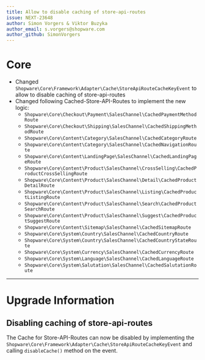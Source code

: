 ```yaml
---
title: Allow to disable caching of store-api-routes
issue: NEXT-23648
author: Simon Vorgers & Viktor Buzyka
author_email: s.vorgers@shopware.com
author_github: SimonVorgers
---
```

# Core
* Changed `Shopware\Core\Framework\Adapter\Cache\StoreApiRouteCacheKeyEvent` to allow to disable caching of store-api-routes
* Changed following Cached-Store-API-Routes to implement the new logic:
  * `Shopware\Core\Checkout\Payment\SalesChannel\CachedPaymentMethodRoute` 
  * `Shopware\Core\Checkout\Shipping\SalesChannel\CachedShippingMethodRoute` 
  * `Shopware\Core\Content\Category\SalesChannel\CachedCategoryRoute` 
  * `Shopware\Core\Content\Category\SalesChannel\CachedNavigationRoute` 
  * `Shopware\Core\Content\LandingPage\SalesChannel\CachedLandingPageRoute` 
  * `Shopware\Core\Content\Product\SalesChannel\CrossSelling\CachedProductCrossSellingRoute` 
  * `Shopware\Core\Content\Product\SalesChannel\Detail\CachedProductDetailRoute` 
  * `Shopware\Core\Content\Product\SalesChannel\Listing\CachedProductListingRoute` 
  * `Shopware\Core\Content\Product\SalesChannel\Search\CachedProductSearchRoute` 
  * `Shopware\Core\Content\Product\SalesChannel\Suggest\CachedProductSuggestRoute` 
  * `Shopware\Core\Content\Sitemap\SalesChannel\CachedSitemapRoute` 
  * `Shopware\Core\System\Country\SalesChannel\CachedCountryRoute` 
  * `Shopware\Core\System\Country\SalesChannel\CachedCountryStateRoute` 
  * `Shopware\Core\System\Currency\SalesChannel\CachedCurrencyRoute` 
  * `Shopware\Core\System\Language\SalesChannel\CachedLanguageRoute` 
  * `Shopware\Core\System\Salutation\SalesChannel\CachedSalutationRoute` 
___
# Upgrade Information
## Disabling caching of store-api-routes
The Cache for Store-API-Routes can now be disabled by implementing the `Shopware\Core\Framework\Adapter\Cache\StoreApiRouteCacheKeyEvent` and calling `disableCache()` method on the event.
